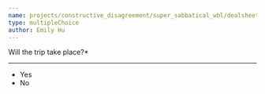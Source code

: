 ```yaml
---
name: projects/constructive_disagreement/super_sabbatical_wbl/dealsheet_trip.md
type: multipleChoice
author: Emily Hu
---
```


Will the trip take place?\*

---

- Yes
- No
